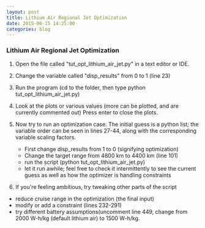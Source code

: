 ```yaml
---
layout: post
title: Lithium Air Regional Jet Optimization
date: 2015-06-15 14:25:00
categories: blog
---
```


### Lithium Air Regional Jet Optimization
1. Open the file called "tut_opt_lithium_air_jet.py" in 
a text editor or IDE.
2. Change the variable called "disp_results" from 0 to 1 (line 23)
3. Run the program (cd to the folder, then type python tut_opt_lithium_air_jet.py)
4. Look at the plots or various values (more can be plotted, and are currently commented out)
   Press enter to close the plots.
5. Now try to run an optimization case. The initial guess is a python list; the variable order can be
seen in lines 27-44, along with the corresponding variable scaling factors.
    * First change disp_results from 1 to 0 (signifying optimization)
    * Change the target range from 4800 km to 4400 km (line 101)
    * run the script (python tut_opt_lithium_air_jet.py)
    * let it run awhile; feel free to check it intermittently to see the current guess as well as how the optimizer is handling constraints
  
6. If you're feeling ambitious, try tweaking other parts of the script
 * reduce cruise range in the optimization (the final input)
 * modify or add a constraint (lines 232-291)
  * try different battery assumptions(uncomment line 449, change from 2000 W-h/kg (default lithium air) to 1500 W-h/kg.
